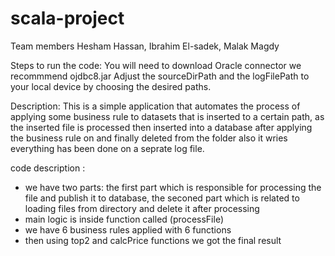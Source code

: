 # scala-project

Team members
Hesham Hassan, Ibrahim El-sadek, Malak Magdy

Steps to run the code: 
You will need to download Oracle connector  we recommmend ojdbc8.jar 
Adjust the sourceDirPath and the logFilePath to your local device by choosing the desired paths.

Description: 
This is a simple application that automates the process of applying some business rule to datasets that is inserted to a certain path,
as the inserted file is processed then inserted into a database after applying the business rule on and finally deleted from the folder also 
it wries everything has been done on a seprate log file. 

code description :
- we have two parts: the first part which is responsible for processing the file and publish it to database, the seconed part which is related to loading files
from directory and delete it after processing 
- main logic is inside function called (processFile) 
- we have 6 business rules applied with 6 functions 
- then using top2 and calcPrice functions we got the final result
